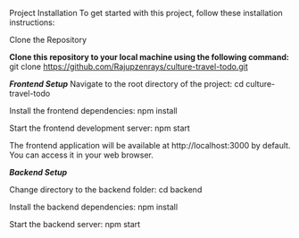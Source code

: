 Project Installation
To get started with this project, follow these installation instructions:

Clone the Repository

**Clone this repository to your local machine using the following command:**
git clone https://github.com/Rajupzenrays/culture-travel-todo.git

***Frontend Setup***
Navigate to the root directory of the project:
cd culture-travel-todo

Install the frontend dependencies:
npm install

Start the frontend development server:
npm start

The frontend application will be available at http://localhost:3000 by default. You can access it in your web browser.

***Backend Setup***

Change directory to the backend folder:
cd backend

Install the backend dependencies:
npm install

Start the backend server:
npm start
